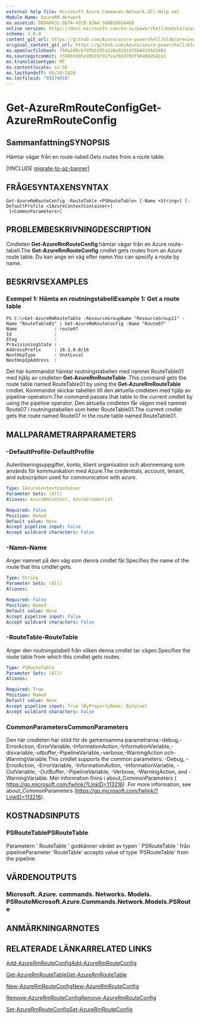 ```yaml
---
external help file: Microsoft.Azure.Commands.Network.dll-Help.xml
Module Name: AzureRM.Network
ms.assetid: DBD40431-DD7A-42CB-83AA-568B1065A468
online version: https://docs.microsoft.com/en-us/powershell/module/azurerm.network/get-azurermrouteconfig
schema: 2.0.0
content_git_url: https://github.com/Azure/azure-powershell/blob/preview/src/ResourceManager/Network/Commands.Network/help/Get-AzureRmRouteConfig.md
original_content_git_url: https://github.com/Azure/azure-powershell/blob/preview/src/ResourceManager/Network/Commands.Network/help/Get-AzureRmRouteConfig.md
ms.openlocfilehash: f00a1d0c67d7bb395a328e01915f5bb0334d3d83
ms.sourcegitcommit: f599b50d5e980197d1fca769378df90a842b42a1
ms.translationtype: MT
ms.contentlocale: sv-SE
ms.lasthandoff: 08/20/2020
ms.locfileid: "93574916"
---
```

# <span data-ttu-id="e537c-101">Get-AzureRmRouteConfig</span><span class="sxs-lookup"><span data-stu-id="e537c-101">Get-AzureRmRouteConfig</span></span>

## <span data-ttu-id="e537c-102">Sammanfattning</span><span class="sxs-lookup"><span data-stu-id="e537c-102">SYNOPSIS</span></span>
<span data-ttu-id="e537c-103">Hämtar vägar från en route-tabell.</span><span class="sxs-lookup"><span data-stu-id="e537c-103">Gets routes from a route table.</span></span>

[!INCLUDE [migrate-to-az-banner](../../includes/migrate-to-az-banner.md)]

## <span data-ttu-id="e537c-104">FRÅGESYNTAXEN</span><span class="sxs-lookup"><span data-stu-id="e537c-104">SYNTAX</span></span>

```
Get-AzureRmRouteConfig -RouteTable <PSRouteTable> [-Name <String>] [-DefaultProfile <IAzureContextContainer>]
 [<CommonParameters>]
```

## <span data-ttu-id="e537c-105">PROBLEMBESKRIVNING</span><span class="sxs-lookup"><span data-stu-id="e537c-105">DESCRIPTION</span></span>
<span data-ttu-id="e537c-106">Cmdleten **Get-AzureRmRouteConfig** hämtar vägar från en Azure route-tabell.</span><span class="sxs-lookup"><span data-stu-id="e537c-106">The **Get-AzureRmRouteConfig** cmdlet gets routes from an Azure route table.</span></span>
<span data-ttu-id="e537c-107">Du kan ange en väg efter namn.</span><span class="sxs-lookup"><span data-stu-id="e537c-107">You can specify a route by name.</span></span>

## <span data-ttu-id="e537c-108">BESKRIVS</span><span class="sxs-lookup"><span data-stu-id="e537c-108">EXAMPLES</span></span>

### <span data-ttu-id="e537c-109">Exempel 1: Hämta en routningstabell</span><span class="sxs-lookup"><span data-stu-id="e537c-109">Example 1: Get a route table</span></span>
```
PS C:\>Get-AzureRmRouteTable -ResourceGroupName "ResourceGroup11" -Name "RouteTable01" | Get-AzureRmRouteConfig -Name "Route07"
Name              : route07
Id                : 
Etag              : 
ProvisioningState : 
AddressPrefix     : 10.1.0.0/16
NextHopType       : VnetLocal
NextHopIpAddress  :
```

<span data-ttu-id="e537c-110">Det här kommandot hämtar routningstabellen med namnet RouteTable01 med hjälp av cmdleten **Get-AzureRmRouteTable** .</span><span class="sxs-lookup"><span data-stu-id="e537c-110">This command gets the route table named RouteTable01 by using the **Get-AzureRmRouteTable** cmdlet.</span></span>
<span data-ttu-id="e537c-111">Kommandot skickar tabellen till den aktuella cmdleten med hjälp av pipeline-operatorn.</span><span class="sxs-lookup"><span data-stu-id="e537c-111">The command passes that table to the current cmdlet by using the pipeline operator.</span></span>
<span data-ttu-id="e537c-112">Den aktuella cmdleten får vägen med namnet Route07 i routningstabellen som heter RouteTable01.</span><span class="sxs-lookup"><span data-stu-id="e537c-112">The current cmdlet gets the route named Route07 in the route table named RouteTable01.</span></span>

## <span data-ttu-id="e537c-113">MALLPARAMETRAR</span><span class="sxs-lookup"><span data-stu-id="e537c-113">PARAMETERS</span></span>

### <span data-ttu-id="e537c-114">-DefaultProfile</span><span class="sxs-lookup"><span data-stu-id="e537c-114">-DefaultProfile</span></span>
<span data-ttu-id="e537c-115">Autentiseringsuppgifter, konto, klient organisation och abonnemang som används för kommunikation med Azure.</span><span class="sxs-lookup"><span data-stu-id="e537c-115">The credentials, account, tenant, and subscription used for communication with azure.</span></span>

```yaml
Type: IAzureContextContainer
Parameter Sets: (All)
Aliases: AzureRmContext, AzureCredential

Required: False
Position: Named
Default value: None
Accept pipeline input: False
Accept wildcard characters: False
```

### <span data-ttu-id="e537c-116">-Namn</span><span class="sxs-lookup"><span data-stu-id="e537c-116">-Name</span></span>
<span data-ttu-id="e537c-117">Anger namnet på den väg som denna cmdlet får.</span><span class="sxs-lookup"><span data-stu-id="e537c-117">Specifies the name of the route that this cmdlet gets.</span></span>

```yaml
Type: String
Parameter Sets: (All)
Aliases: 

Required: False
Position: Named
Default value: None
Accept pipeline input: False
Accept wildcard characters: False
```

### <span data-ttu-id="e537c-118">-RouteTable</span><span class="sxs-lookup"><span data-stu-id="e537c-118">-RouteTable</span></span>
<span data-ttu-id="e537c-119">Anger den routningstabell från vilken denna cmdlet tar vägen.</span><span class="sxs-lookup"><span data-stu-id="e537c-119">Specifies the route table from which this cmdlet gets routes.</span></span>

```yaml
Type: PSRouteTable
Parameter Sets: (All)
Aliases: 

Required: True
Position: Named
Default value: None
Accept pipeline input: True (ByPropertyName, ByValue)
Accept wildcard characters: False
```

### <span data-ttu-id="e537c-120">CommonParameters</span><span class="sxs-lookup"><span data-stu-id="e537c-120">CommonParameters</span></span>
<span data-ttu-id="e537c-121">Den här cmdleten har stöd för de gemensamma parametrarna:-debug,-ErrorAction,-ErrorVariable,-InformationAction,-InformationVariable,-disvariable,-utbuffer,-PipelineVariable,-verbose,-WarningAction och-WarningVariable.</span><span class="sxs-lookup"><span data-stu-id="e537c-121">This cmdlet supports the common parameters: -Debug, -ErrorAction, -ErrorVariable, -InformationAction, -InformationVariable, -OutVariable, -OutBuffer, -PipelineVariable, -Verbose, -WarningAction, and -WarningVariable.</span></span> <span data-ttu-id="e537c-122">Mer information finns i about_CommonParameters ( https://go.microsoft.com/fwlink/?LinkID=113216) .</span><span class="sxs-lookup"><span data-stu-id="e537c-122">For more information, see about_CommonParameters (https://go.microsoft.com/fwlink/?LinkID=113216).</span></span>

## <span data-ttu-id="e537c-123">KOSTNADS</span><span class="sxs-lookup"><span data-stu-id="e537c-123">INPUTS</span></span>

### <span data-ttu-id="e537c-124">PSRouteTable</span><span class="sxs-lookup"><span data-stu-id="e537c-124">PSRouteTable</span></span>
<span data-ttu-id="e537c-125">Parametern ' RouteTable ' godkänner värdet av typen ' PSRouteTable ' från pipeline</span><span class="sxs-lookup"><span data-stu-id="e537c-125">Parameter 'RouteTable' accepts value of type 'PSRouteTable' from the pipeline</span></span>

## <span data-ttu-id="e537c-126">VÄRDEN</span><span class="sxs-lookup"><span data-stu-id="e537c-126">OUTPUTS</span></span>

### <span data-ttu-id="e537c-127">Microsoft. Azure. commands. Networks. Models. PSRoute</span><span class="sxs-lookup"><span data-stu-id="e537c-127">Microsoft.Azure.Commands.Network.Models.PSRoute</span></span>

## <span data-ttu-id="e537c-128">ANMÄRKNINGAR</span><span class="sxs-lookup"><span data-stu-id="e537c-128">NOTES</span></span>

## <span data-ttu-id="e537c-129">RELATERADE LÄNKAR</span><span class="sxs-lookup"><span data-stu-id="e537c-129">RELATED LINKS</span></span>

[<span data-ttu-id="e537c-130">Add-AzureRmRouteConfig</span><span class="sxs-lookup"><span data-stu-id="e537c-130">Add-AzureRmRouteConfig</span></span>](./Add-AzureRmRouteConfig.md)

[<span data-ttu-id="e537c-131">Get-AzureRmRouteTable</span><span class="sxs-lookup"><span data-stu-id="e537c-131">Get-AzureRmRouteTable</span></span>](./Get-AzureRmRouteTable.md)

[<span data-ttu-id="e537c-132">New-AzureRmRouteConfig</span><span class="sxs-lookup"><span data-stu-id="e537c-132">New-AzureRmRouteConfig</span></span>](./New-AzureRmRouteConfig.md)

[<span data-ttu-id="e537c-133">Remove-AzureRmRouteConfig</span><span class="sxs-lookup"><span data-stu-id="e537c-133">Remove-AzureRmRouteConfig</span></span>](./Remove-AzureRmRouteConfig.md)

[<span data-ttu-id="e537c-134">Set-AzureRmRouteConfig</span><span class="sxs-lookup"><span data-stu-id="e537c-134">Set-AzureRmRouteConfig</span></span>](./Set-AzureRmRouteConfig.md)


